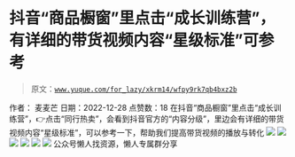 # 抖音“商品橱窗”里点击“成长训练营”，有详细的带货视频内容“星级标准”可参考

> 原文：[`www.yuque.com/for_lazy/xkrm14/wfpy9rk7qb4bxz2b`](https://www.yuque.com/for_lazy/xkrm14/wfpy9rk7qb4bxz2b)

<ne-p id="u4a6eddf5" data-lake-id="u4a6eddf5"><ne-text id="u250c429b">作者： 麦麦芒</ne-text></ne-p> <ne-p id="uf0ce5ef3" data-lake-id="uf0ce5ef3"><ne-text id="u100b4fdc">日期：2022-12-28</ne-text></ne-p> <ne-p id="u6ba3de68" data-lake-id="u6ba3de68"><ne-text id="u1ef47ffb">点赞数：</ne-text><ne-text id="ubfe76831" ne-bold="true">18</ne-text></ne-p> <ne-hole id="ube4055da" data-lake-id="ube4055da"><ne-card data-card-name="hr" data-card-type="block" id="Ddf9z" data-event-boundary="card"><ne-p id="u90ce022e" data-lake-id="u90ce022e"><ne-text id="uec2586d8">在抖音“商品橱窗”里点击“成长训练营”，👉点击“同行热卖”，会看到抖音官方的“内容分级”，里边会有详细的带货视频内容“星级标准”，可以参考一下，帮助我们提高带货视频的播放与转化</ne-text></ne-p> <ne-p id="u0ffc3347" data-lake-id="u0ffc3347"><ne-card data-card-name="image" data-card-type="inline" id="DTVb3" data-event-boundary="card">![](img/68ce2863f0c00926087bb8797597075b.png)</ne-card></ne-p> <ne-p id="u86cd2346" data-lake-id="u86cd2346"><ne-card data-card-name="image" data-card-type="inline" id="Df4SH" data-event-boundary="card">![](img/e8d8375156bc7bdac5ed32b98bb80bdc.png)</ne-card></ne-p> <ne-p id="ue106ee39" data-lake-id="ue106ee39"><ne-card data-card-name="image" data-card-type="inline" id="a0k7g" data-event-boundary="card">![](img/53ae8607a2d89e5a9a8c12a0b06d7352.png)</ne-card></ne-p> <ne-p id="u4a3831a5" data-lake-id="u4a3831a5"><ne-card data-card-name="image" data-card-type="inline" id="ZD2vh" data-event-boundary="card">![](img/f357be7ad0ed127cb66d7a1501017bca.png)</ne-card></ne-p> <ne-p id="u41867b2e" data-lake-id="u41867b2e"><ne-card data-card-name="image" data-card-type="inline" id="MRoFe" data-event-boundary="card">![](img/7f908a0d0c3d19b027adc0921d4001ba.png)</ne-card></ne-p> <ne-p id="u97fc761d" data-lake-id="u97fc761d"><ne-card data-card-name="image" data-card-type="inline" id="i9efu" data-event-boundary="card">![](img/6af156464875370b5cf0f227896a4eb7.png)</ne-card></ne-p> <ne-hole id="u277e924e" data-lake-id="u277e924e"><ne-card data-card-name="hr" data-card-type="block" id="pjcji" data-event-boundary="card"><ne-p id="u6135016c" data-lake-id="u6135016c"><ne-text id="u347e7bfe">公众号懒人找资源，懒人专属群分享</ne-text></ne-p></ne-card></ne-hole></ne-card></ne-hole>